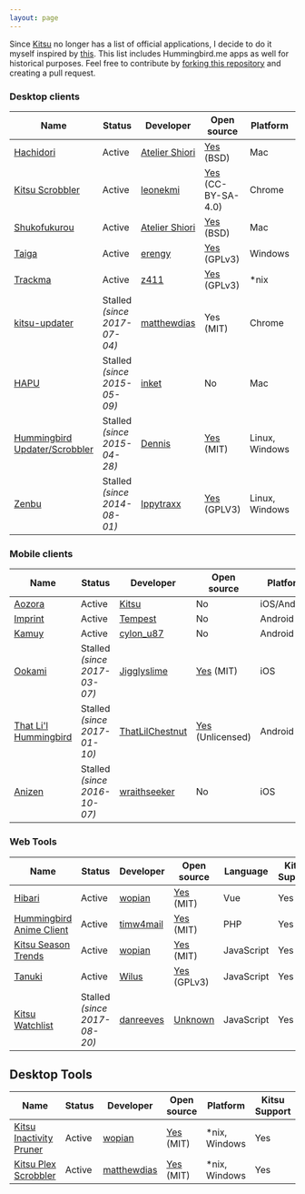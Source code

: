 ```yaml
---
layout: page
---
```

Since [Kitsu](https://kitsu.io) no longer has a list of official applications, I decide to do it myself inspired by [this](https://github.com/erengy/taiga/wiki/Third-party-applications-for-MyAnimeList). This list includes Hummingbird.me apps as well for historical purposes. Feel free to contribute by [forking this repository](https://github.com/Atelier-Shiori/Kitsu-Client-Comparison) and creating a pull request.

### Desktop clients

Name | Status | Developer | Open source | Platform | Kitsu Support
-----|--------|-----------|-------------|----------|--------------
[Hachidori](https://kitsu.io/groups/hachidori) | Active | [Atelier Shiori](https://malupdaterosx.moe/hachidori) | [Yes](https://github.com/Atelier-Shiori/hachidori) (BSD) | Mac | Yes
[Kitsu Scrobbler](leonekmi.twittolabel.fr/anilist-scrobble/) | Active | [leonekmi](https://kitsu.io/users/leonekmi) | [Yes](https://github.com/leonekmi/anilist-scrobbler) (CC-BY-SA-4.0) | Chrome | Yes
[Shukofukurou](https://kitsu.io/groups/hachidori) | Active | [Atelier Shiori](https://malupdaterosx.moe/shukofukurou/) | [Yes](https://github.com/Atelier-Shiori/Shukofukurou) (BSD) | Mac | Yes
[Taiga](https://kitsu.io/groups/taiga) | Active | [erengy](https://kitsu.io/users/erengy) | [Yes](https://github.com/erengy/taiga) (GPLv3) | Windows | Yes
[Trackma](https://forums.hummingbird.me/t/linux-trackma/19212) | Active | [z411](https://kitsu.io/users/z411) | [Yes](https://github.com/z411/trackma) (GPLv3) | *nix | Yes
[kitsu-updater](https://github.com/matthewdias/kitsu-updater) | Stalled *(since 2017-07-04)* | [matthewdias](https://kitsu.io/users/matthewdias) | Yes (MIT) | Chrome | Yes
[HAPU](https://forums.hummingbird.me/t/mac-hapu-scrobbler-app/56) | Stalled *(since 2015-05-09)* | [inket](https://kitsu.io/users/inket) | No | Mac | No
[Hummingbird Updater/Scrobbler](https://forums.hummingbird.me/t/windows-hummingbird-updater-scrobbler-by-dennis/17333) | Stalled *(since 2015-04-28)* | [Dennis](https://kitsu.io/users/Dennis) | [Yes](https://github.com/tofuness/Hummingbird-Updater) (MIT) | Linux, Windows | No
[Zenbu](https://forums.hummingbird.me/t/zenbu-development-log-deprecated/1583) | Stalled *(since 2014-08-01)* | [Ippytraxx](https://kitsu.io/users/Ippytraxx) | [Yes](https://bitbucket.org/Ippytraxx/zenbu/) (GPLV3) | Linux, Windows | No

### Mobile clients

Name | Status | Developer | Open source | Platform | Kitsu Support
-----|--------|-----------|-------------|----------|-----------------
[Aozora](http://aozoraapp.com) | Active | [Kitsu](https://medium.com/heykitsu/kitsu-acquires-aozora-43445aa66efb) | No | iOS/Android | Yes
[Imprint](https://kitsu.io/groups/imprint) | Active | [Tempest](https://kitsu.io/users/Tempest) | No | Android | Yes
[Kamuy](https://cyberneticlifeform.wixsite.com/cylonu87/kamuy)| Active | [cylon_u87](https://kitsu.io/users/cylon_u87) | No | Android | Yes
[Ookami](https://kitsu.io/groups/ookami-app) | Stalled *(since 2017-03-07)* | [Jigglyslime](https://kitsu.io/users/Jigglyslime) | [Yes](https://github.com/Mikunj/Ookami) (MIT) | iOS | Yes
[That Li'l Hummingbird](https://forums.hummingbird.me/t/android-that-lil-hummingbird/32917) | Stalled *(since 2017-01-10)* | [ThatLilChestnut](https://kitsu.io/users/ThatLilChestnut) | [Yes](https://github.com/charlesmadere/that-lil-hummingbird) (Unlicensed) | Android | No
[Anizen](https://forums.hummingbird.me/t/ios-anizen/30040/43) | Stalled *(since 2016-10-07)* | [wraithseeker](https://kitsu.io/users/wraithseeker) | No | iOS | No

### Web Tools

Name | Status | Developer | Open source | Language | Kitsu Support
-----|--------|-----------|-------------|----------|--------------
[Hibari](https://hibari.moe) | Active | [wopian](https://kitsu.io/users/wopian) | [Yes](https://github.com/hibari-moe/client) (MIT) | Vue | Yes
[Hummingbird Anime Client](https://git.timshomepage.net/timw4mail/HummingBirdAnimeClient)| Active | [timw4mail](https://kitsu.io/users/timw4mail) | [Yes](https://git.timshomepage.net/timw4mail/HummingBirdAnimeClient/tree/develop) (MIT) | PHP | Yes
[Kitsu Season Trends](https://season.moe) | Active | [wopian](https://kitsu.io/users/wopian) | [Yes](https://github.com/wopian/kitsu-season-trends) (MIT) | JavaScript | Yes
[Tanuki](http://tanuki.surge.sh/)| Active | [Wilus](https://kitsu.io/users/Wilus) | [Yes](https://github.com/tanukiapp/tanuki) (GPLv3) | JavaScript | Yes
[Kitsu Watchlist](https://kitsu-watchlist.surge.sh/) | Stalled *(since 2017-08-20)* | [danreeves](https://github.com/danreeves) | [Unknown](https://github.com/danreeves/kitsu-what-to-watch) | JavaScript | Yes

## Desktop Tools

Name | Status | Developer | Open source | Platform | Kitsu Support
-----|--------|-----------|-------------|----------|--------------
[Kitsu Inactivity Pruner](https://github.com/wopian/kitsu-inactivity-pruner) | Active | [wopian](https://kltsu.io/users/wopian) | [Yes](https://github.com/wopian/kitsu-inactivity-pruner) (MIT) | *nix, Windows | Yes
[Kitsu Plex Scrobbler](https://github.com/matthewdias/kitsu-plex-scrobbler) | Active | [matthewdias](https://kitsu.io/users/matthewdias) | [Yes](https://github.com/matthewdias/kitsu-plex-scrobbler) (MIT) | *nix, Windows | Yes
